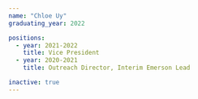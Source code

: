 ```yaml
---
name: "Chloe Uy"
graduating_year: 2022

positions:
  - year: 2021-2022
    title: Vice President
  - year: 2020-2021
    title: Outreach Director, Interim Emerson Lead

inactive: true
---
```


